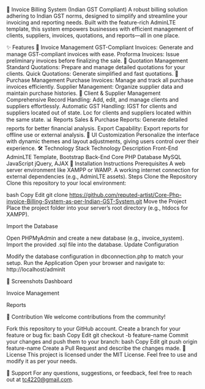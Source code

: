 🧾 Invoice Billing System (Indian GST Compliant)
A robust billing solution adhering to Indian GST norms, designed to simplify and streamline your invoicing and reporting needs. Built with the feature-rich AdminLTE template, this system empowers businesses with efficient management of clients, suppliers, invoices, quotations, and reports—all in one place.

✨ Features
🔖 Invoice Management
GST-Compliant Invoices: Generate and manage GST-compliant invoices with ease.
Proforma Invoices: Issue preliminary invoices before finalizing the sale.
📜 Quotation Management
Standard Quotations: Prepare and manage detailed quotations for your clients.
Quick Quotations: Generate simplified and fast quotations.
🛒 Purchase Management
Purchase Invoices: Manage and track all purchase invoices efficiently.
Supplier Management: Organize supplier data and maintain purchase histories.
👥 Client & Supplier Management
Comprehensive Record Handling: Add, edit, and manage clients and suppliers effortlessly.
Automatic GST Handling:
IGST for clients and suppliers located out of state.
Loc for clients and suppliers located within the same state.
📊 Reports
Sales & Purchase Reports: Generate detailed reports for better financial analysis.
Export Capability: Export reports for offline use or external analysis.
🎨 UI Customization
Personalize the interface with dynamic themes and layout adjustments, giving users control over their experience.
🛠️ Technology Stack
Technology	Description
Front-End	AdminLTE Template, Bootstrap
Back-End	Core PHP
Database	MySQL
JavaScript	jQuery, AJAX
🚀 Installation Instructions
Prerequisites
A web server environment like XAMPP or WAMP.
A working internet connection for external dependencies (e.g., AdminLTE assets).
Steps
Clone the Repository
Clone this repository to your local environment:

bash
Copy
Edit
git clone https://github.com/reputed-artist/Core-Php-invoice-Billing-System-as-per-Indian-GST-System.git
Move the Project
Place the project folder into your server’s root directory (e.g., htdocs for XAMPP).

Import the Database

Open PHPMyAdmin and create a new database (e.g., invoice_system).
Import the provided .sql file into the database.
Update Configuration

Modify the database configuration in dbconnection.php to match your setup.
Run the Application
Open your browser and navigate to:
http://localhost/adminlt

📸 Screenshots
Dashboard

Invoice Management

Reports

🧩 Contribution
We welcome contributions from the community!

Fork this repository to your GitHub account.
Create a branch for your feature or bug fix:
bash
Copy
Edit
git checkout -b feature-name
Commit your changes and push them to your branch:
bash
Copy
Edit
git push origin feature-name
Create a Pull Request and describe the changes made.
📜 License
This project is licensed under the MIT License. Feel free to use and modify it as per your needs.

💬 Support
For any questions, suggestions, or feedback, feel free to reach out at tc4220@gmail.com.